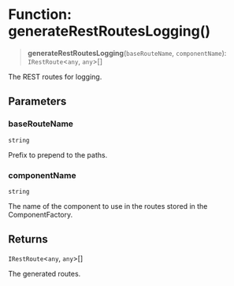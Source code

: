 # Function: generateRestRoutesLogging()

> **generateRestRoutesLogging**(`baseRouteName`, `componentName`): `IRestRoute`\<`any`, `any`\>[]

The REST routes for logging.

## Parameters

### baseRouteName

`string`

Prefix to prepend to the paths.

### componentName

`string`

The name of the component to use in the routes stored in the ComponentFactory.

## Returns

`IRestRoute`\<`any`, `any`\>[]

The generated routes.
